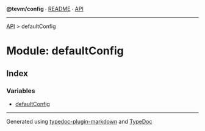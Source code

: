 **@tevm/config** ∙ [README](../README.md) ∙ [API](../API.md)

***

[API](../API.md) > defaultConfig

# Module: defaultConfig

## Index

### Variables

- [defaultConfig](variables/defaultConfig.md)

***
Generated using [typedoc-plugin-markdown](https://www.npmjs.com/package/typedoc-plugin-markdown) and [TypeDoc](https://typedoc.org/)
